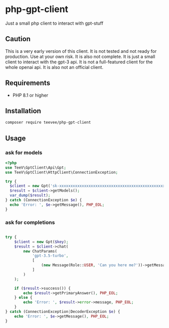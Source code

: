 # php-gpt-client

Just a small php client to interact with gpt-stuff

## Caution

This is a very early version of this client. It is not tested and not ready for production. Use at your own risk.
It is also not complete. It is just a small client to interact with the gpt-3 api.
It is not a full-featured client for the whole openai api.
It is also not an official client.

## Requirements

- PHP 8.1 or higher

## Installation

```bash
composer require teevee/php-gpt-client
```

## Usage

### ask for models

```php
<?php
use TeeV\GptClient\Api\Gpt;
use TeeV\GptClient\HttpClient\ConnectionException;

try {
  $client = new Gpt('sk-xxxxxxxxxxxxxxxxxxxxxxxxxxxxxxxxxxxxxxxxxxxxxxxx');
  $result = $client->getModels();
  var_dump($result);
} catch (ConnectionException $e) {
  echo 'Error: ', $e->getMessage(), PHP_EOL;
}
```

### ask for completions

```php

try {
    $client = new Gpt($key);
    $result = $client->chat(
        new ChatParams(
            'gpt-3.5-turbo',
            [
                (new Message(Role::USER, 'Can you here me?'))->getMessage(),
            ]
        )
    );

    if ($result->success()) {
        echo $result->getPrimaryAnswer(), PHP_EOL;
    } else {
        echo 'Error: ', $result->error->message, PHP_EOL;
    }
} catch (ConnectionException|DecoderException $e) {
    echo 'Error: ', $e->getMessage(), PHP_EOL;
}